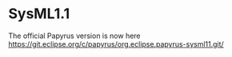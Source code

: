 # SysML1.1
The official Papyrus version is now here
https://git.eclipse.org/c/papyrus/org.eclipse.papyrus-sysml11.git/
